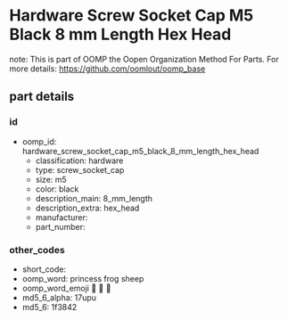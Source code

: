 # Hardware Screw Socket Cap M5 Black 8 mm Length Hex Head  

note: This is part of OOMP the Oopen Organization Method For Parts. For more details: https://github.com/oomlout/oomp_base

##  part details





### id
* oomp_id: hardware_screw_socket_cap_m5_black_8_mm_length_hex_head
  * classification: hardware
  * type: screw_socket_cap
  * size: m5
  * color: black
  * description_main: 8_mm_length
  * description_extra: hex_head
  * manufacturer: 
  * part_number: 

### other_codes
* short_code: 
* oomp_word: princess frog sheep
* oomp_word_emoji :princess: :frog: :sheep:
* md5_6_alpha: 17upu
* md5_6: 1f3842